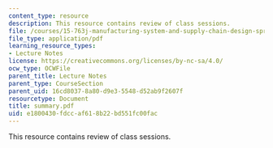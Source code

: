 ```yaml
---
content_type: resource
description: This resource contains review of class sessions.
file: /courses/15-763j-manufacturing-system-and-supply-chain-design-spring-2005/e1800430fdccaf618b22bd551fc00fac_summary.pdf
file_type: application/pdf
learning_resource_types:
- Lecture Notes
license: https://creativecommons.org/licenses/by-nc-sa/4.0/
ocw_type: OCWFile
parent_title: Lecture Notes
parent_type: CourseSection
parent_uid: 16cd8037-8a80-d9e3-5548-d52ab9f2607f
resourcetype: Document
title: summary.pdf
uid: e1800430-fdcc-af61-8b22-bd551fc00fac
---
```

This resource contains review of class sessions.